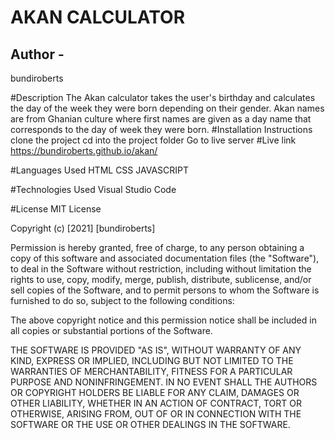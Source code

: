 # AKAN CALCULATOR
## Author -
bundiroberts

#Description
The Akan calculator takes the user's birthday and calculates the day of the week they were born depending on their gender.
Akan names are from Ghanian culture where first names are given as a day name that corresponds to the day of week they were born.
#Installation Instructions
clone the project
cd into the project folder
Go to live server
#Live link
https://bundiroberts.github.io/akan/


#Languages Used
 HTML
 CSS
 JAVASCRIPT

 #Technologies Used
 Visual Studio Code

 #License
MIT License

Copyright (c) [2021] [bundiroberts]

Permission is hereby granted, free of charge, to any person obtaining a copy
of this software and associated documentation files (the "Software"), to deal
in the Software without restriction, including without limitation the rights
to use, copy, modify, merge, publish, distribute, sublicense, and/or sell
copies of the Software, and to permit persons to whom the Software is
furnished to do so, subject to the following conditions:

The above copyright notice and this permission notice shall be included in all
copies or substantial portions of the Software.

THE SOFTWARE IS PROVIDED "AS IS", WITHOUT WARRANTY OF ANY KIND, EXPRESS OR
IMPLIED, INCLUDING BUT NOT LIMITED TO THE WARRANTIES OF MERCHANTABILITY,
FITNESS FOR A PARTICULAR PURPOSE AND NONINFRINGEMENT. IN NO EVENT SHALL THE
AUTHORS OR COPYRIGHT HOLDERS BE LIABLE FOR ANY CLAIM, DAMAGES OR OTHER
LIABILITY, WHETHER IN AN ACTION OF CONTRACT, TORT OR OTHERWISE, ARISING FROM,
OUT OF OR IN CONNECTION WITH THE SOFTWARE OR THE USE OR OTHER DEALINGS IN THE
SOFTWARE.